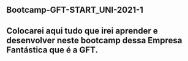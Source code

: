 <h2> Bootcamp-GFT-START_UNI-2021-1 <h2>

 Colocarei aqui tudo que irei aprender e desenvolver neste bootcamp dessa Empresa Fantástica que é a GFT.
